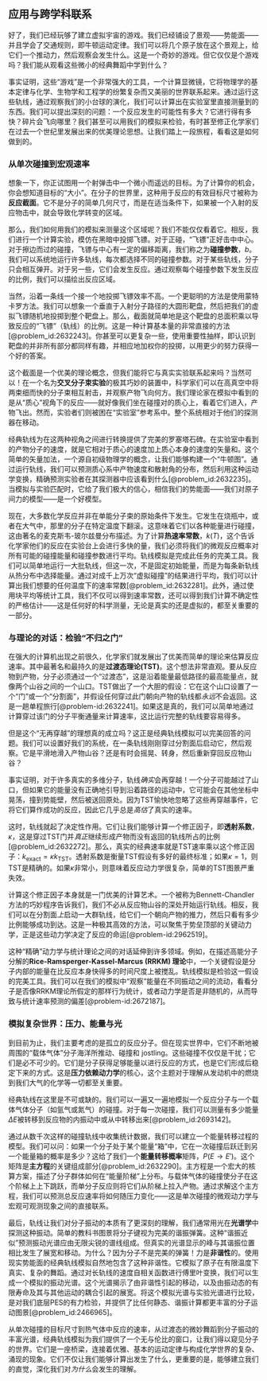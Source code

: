 ## 应用与跨学科联系
好了，我们已经玩够了建立虚拟宇宙的游戏。我们已经铺设了景观——势能面——并且学会了交通规则，即牛顿运动定律。我们可以将几个原子放在这个景观上，给它们一个推动力，然后观察会发生什么。这是一个奇妙的游戏。但它仅仅是个游戏吗？我们能从观看这些微小的经典舞蹈中学到什么？

事实证明，这些“游戏”是一个非常强大的工具，一个计算显微镜，它将物理学的基本定律与化学、生物学和工程学的纷繁复杂而又美丽的世界联系起来。通过运行这些轨线，通过观察我们的小台球的演化，我们可以计算出在实验室里直接测量到的东西。我们可以提出深刻的问题：一个反应发生的可能性有多大？它进行得有多快？碎片会飞向哪里？我们甚至可以用我们的模拟来检验，有时甚至修正化学家们在过去一个世纪里发展出来的优美理论思想。让我们踏上一段旅程，看看这是如何做到的。

### 从单次碰撞到宏观速率

想象一下，你正试图用一个射弹击中一个微小而遥远的目标。为了计算你的机会，你会想知道目标的“大小”。在分子的世界里，这种用于反应的有效目标尺寸被称为**反应截面**。它不是分子的简单几何尺寸，而是在适当条件下，如果被一个入射的反应物击中，就会导致化学转变的区域。

那么，我们如何用我们的模拟来测量这个区域呢？我们不能仅仅看着它。相反，我们进行一个计算实验，模仿在黑暗中投掷飞镖。对于正碰，“飞镖”正好击中中心。对于擦边而过的碰撞，飞镖与中心有一定的偏移距离，我们称之为**碰撞参数**，$b$。我们可以系统地运行许多轨线，每次都选择不同的碰撞参数。对于某些轨线，分子只会相互弹开。对于另一些，它们会发生反应。通过观察每个碰撞参数下发生反应的比例，我们可以描绘出反应区域。

当然，沿着一条线一个接一个地投掷飞镖效率不高。一个更聪明的方法是使用蒙特卡罗方法。我们可以想象一个垂直于入射分子路径的大圆形靶盘，然后把我们的虚拟飞镖随机地投掷到整个靶盘上。那么，截面就简单地是这个靶盘的总面积乘以导致反应的“飞镖”（轨线）的比例。这是一种计算基本量的非常直接的方法[@problem_id:2632243]。你甚至可以更复杂一些，使用重要性抽样，即认识到靶盘的并非所有部分都同样有趣，并相应地加权你的投掷，以用更少的努力获得一个好的答案。

这个截面是一个优美的理论概念，但我们能将它与真实实验联系起来吗？当然可以！在一个名为**交叉分子束实验**的极其巧妙的装置中，科学家们可以在高真空中将两束细而快的分子束相互射击，并观察产物飞向何方。我们理论家在模拟中看到的是从“质心”视角下的反应——就好像我们坐在碰撞对的质心上，看着它们进入，产物飞出。然而，实验者们则被困在“实验室”参考系中。整个系统相对于他们的探测器在移动。

经典轨线为在这两种视角之间进行转换提供了完美的罗塞塔石碑。在实验室中看到的产物分子的速度，就是它相对于质心的速度加上质心本身的速度的矢量和。这个简单的矢量加法，一个源自初级物理学的概念，让我们能够构建一个“牛顿图”。通过运行轨线，我们可以预测质心系中产物速度和散射角的分布，然后利用这种运动学变换，精确预测实验者在其探测器中应该看到什么[@problem_id:2632235]。当模拟与实验匹配时，它给了我们极大的信心，相信我们的势能面——我们对原子间力的模型——是一个好模型。

现在，大多数化学反应并非在单能分子束的原始条件下发生。它发生在烧瓶中，或者在大气中，那里的分子在特定温度下翻滚。这意味着它们以各种能量进行碰撞，这由著名的麦克斯韦-玻尔兹曼分布描述。为了计算**热速率常数**，$k(T)$，这个告诉化学家他们的反应在实验台上会进行多快的量，我们必须将我们的微观反应概率对所有可能的碰撞能量和碰撞参数进行平均。轨线模拟是完成此任务的完美工具。我们可以简单地运行一大批轨线，但这一次，不是固定初始能量，而是为每条新轨线从热分布中选择能量。通过对成千上万次“虚拟碰撞”的结果进行平均，我们可以计算出我们想要的任何温度下的速率常数[@problem_id:2632281]。此外，通过使用块平均等统计工具，我们不仅可以得到速率常数，还可以得到我们计算不确定性的严格估计——这是任何好的科学测量，无论是真实的还是虚拟的，都至关重要的一部分。

### 与理论的对话：检验“不归之门”

在强大的计算机出现之前很久，化学家们就发展出了优美而简单的理论来估算反应速率。其中最著名和最持久的是**过渡态理论(TST)**。这个想法非常直观。要从反应物到产物，分子必须通过一个“过渡态”，这是沿着能量最低路径的最高能量点，就像两个山谷之间的一个山口。TST做出了一个大胆的假设：它在这个山口设置了一个“门”或一个“分割面”，并假设任何穿过此门朝向产物的轨线都*永远*不会返回。这是一趟单程旅行[@problem-id:2632241]。如果这是真的，我们可以简单地通过计算穿过该门的分子平衡通量来计算速率，这比运行完整的轨线要容易得多。

但是这个“无再穿越”的理想真的成立吗？这正是经典轨线模拟可以完美回答的问题。我们可以设置好我们的系统，在一条轨线刚刚穿过分割面后启动它，然后观察。它是平滑地滑入产物山谷？还是有时会摇晃、转身，然后重新穿回反应物山谷？

事实证明，对于许多真实的多维分子，轨线*确实*会再穿越！一个分子可能越过了山口，但如果它的能量没有正确地引导到沿着路径的运动中，它可能会在其他坐标中晃荡，撞到势能壁，然后被送回原处。因为TST愉快地忽略了这些再穿越事件，它将它们算作成功的反应，因此它几乎总是*高估*了真实的速率。

这时，轨线就起了决定性作用。它们让我们能够计算一个修正因子，即**透射系数**，$\kappa$，这是穿过TST门并*真正*继续形成产物而没有返回的轨线所占的比例[@problem_id:2632272]。那么，真实的经典速率就是TST速率乘以这个修正因子：$k_{\text{exact}} = \kappa k_{\text{TST}}$。透射系数是衡量TST假设有多好的最终标准；如果$\kappa=1$，则TST是精确的。如果$\kappa$非常小，则意味着反应动力学很复杂，简单的TST图景严重失效。

计算这个修正因子本身就是一门优美的计算艺术。一个被称为Bennett-Chandler方法的巧妙程序告诉我们，我们不必从反应物山谷的深处开始运行轨线。相反，我们可以在分割面*上*启动一大群轨线，给它们一个朝向产物的推力，然后只看有多少比例能够成功到达。这是一种极其高效的方法，可以聚焦于势垒顶部的关键动力学，正是这些动力学决定了反应的命运[@problem-id:2962519]。

这种“精确”动力学与统计理论之间的对话延伸到许多领域。例如，在描述高能分子分解的**Rice-Ramsperger-Kassel-Marcus (RRKM) 理论**中，一个关键假设是分子内部的能量在比反应本身快得多的时间尺度上被搅乱。轨线模拟是检验这一假设的完美工具。我们可以在我们的模拟中“观察”能量在不同振动之间的流动，看看分子是否像RRKM理论所假定的那样行为统计，或者动力学是否是非随机的，从而导致与统计速率预测的偏差[@problem-id:2672187]。

### 模拟复杂世界：压力、能量与光

到目前为止，我们主要考虑的是孤立的反应分子。但在现实世界中，它们不断地被周围的“载体气体”分子海洋所推动、碰撞和 jostling。这些碰撞不仅仅是干扰；它们是必不可少的。它们是分子获得足够能量以进行反应的方式，也是它们形成后稳定下来的方式。这是**压力依赖动力学**的核心，这个主题对于理解从发动机中的燃烧到我们大气的化学等一切都至关重要。

经典轨线在这里是不可或缺的。我们可以一遍又一遍地模拟一个反应分子与一个载体气体分子（如氩气或氮气）的碰撞。对于每一次碰撞，我们可以测量有多少能量$\Delta E$被转移到反应物的内振动中或从中转移出来[@problem_id:2693142]。

通过从数千次这样的碰撞轨线中收集统计数据，我们可以建立一个能量转移过程的模型。我们可以问：如果一个分子处于某个能量“箱”中，它在一次碰撞后跃迁到另一个能量箱的概率是多少？这给了我们一个**能量转移概率**矩阵，$P(E \rightarrow E')$。这个矩阵是**主方程**的关键组成部分[@problem_id:2632290]。主方程是一个宏大的核算方案，描述了分子群体如何在“能量阶梯”上分布。与载体气体的碰撞使分子在这个阶梯上上下跳跃，而单分子反应则将它们从阶梯上拉入产物。通过求解这个主方程，我们可以预测总反应速率将如何随压力变化——这是单次碰撞的微观动力学与宏观可观测现象之间的直接联系。

最后，轨线让我们对分子振动的本质有了更深刻的理解，我们通常用光在**光谱学**中探测这种振动。简单的教科书图景将分子键视为完美的谐振弹簧。这种“谐振近似”预测振动光谱应由无限尖锐的谱线组成。但真实的光谱显示的峰与其谐振位置相比发生了展宽和移动。为什么？因为分子不是完美的弹簧！力是**非谐性**的。使用现实势能面的经典轨线模拟自然地包含了这种非谐性。它模拟了原子在有限温度下真实、复杂的舞蹈。通过对长轨线的速度自相关函数进行傅里叶变换，我们可以生成一个模拟的振动光谱。这个光谱揭示了由非谐性引起的移动，以及由振动态的有限寿命及其与其他运动的耦合引起的展宽。将这个模拟光谱与实验光谱进行比较，是对我们底层PES的有力检验，并提供了比任何静态、谐振计算都更丰富的分子运动图景[@problem_id:2466965]。

从单次碰撞的目标尺寸到热气体中反应的速率，从过渡态的微妙舞蹈到分子振动的丰富光谱，经典轨线模拟为我们提供了一个无与伦比的窗口，让我们得以窥见分子的世界。它们是一座桥梁，连接着优雅、基本的运动定律与构成化学世界的复杂、涌现的现象。它们不仅让我们能够计算出发生了什么，更重要的是，能够建立我们的直觉，深化我们对*为什么*会发生的理解。
